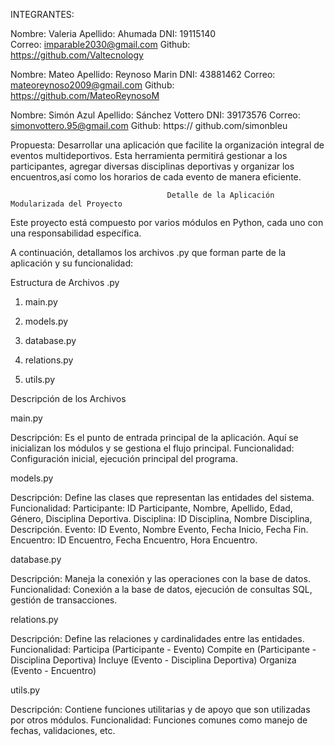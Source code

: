 INTEGRANTES:

Nombre:   Valeria
Apellido: Ahumada
DNI:      19115140  
Correo:   imparable2030@gmail.com
Github:   https://github.com/Valtecnology


Nombre:   Mateo
Apellido: Reynoso Marin
DNI:      43881462
Correo:   mateoreynoso2009@gmail.com
Github:   https://github.com/MateoReynosoM


Nombre:   Simón Azul
Apellido: Sánchez Vottero
DNI:      39173576
Correo:   simonvottero.95@gmail.com
Github:   https:// github.com/simonbleu 


 Propuesta: Desarrollar una aplicación que facilite la organización integral de eventos multideportivos.
 Esta herramienta permitirá gestionar a los participantes, agregar diversas disciplinas deportivas y 
 organizar los encuentros,así como los horarios de cada evento de manera eficiente.


                                    
                                    
                                       Detalle de la Aplicación Modularizada del Proyecto
                                    
Este proyecto está compuesto por varios módulos en Python, cada uno con una responsabilidad específica. 

A continuación, detallamos los archivos .py que forman parte de la aplicación y su funcionalidad:

Estructura de Archivos .py

1. main.py

2. models.py

3. database.py

4. relations.py
 
5. utils.py


Descripción de los Archivos

main.py

Descripción: Es el punto de entrada principal de la aplicación. Aquí se inicializan los módulos y se gestiona el flujo principal.
Funcionalidad: Configuración inicial, ejecución principal del programa.

models.py

Descripción: Define las clases que representan las entidades del sistema.
Funcionalidad:
Participante: ID Participante, Nombre, Apellido, Edad, Género, Disciplina Deportiva.
Disciplina: ID Disciplina, Nombre Disciplina, Descripción.
Evento: ID Evento, Nombre Evento, Fecha Inicio, Fecha Fin.
Encuentro: ID Encuentro, Fecha Encuentro, Hora Encuentro.

database.py

Descripción: Maneja la conexión y las operaciones con la base de datos.
Funcionalidad: Conexión a la base de datos, ejecución de consultas SQL, gestión de transacciones.

relations.py

Descripción: Define las relaciones y cardinalidades entre las entidades.
Funcionalidad:
Participa (Participante - Evento)
Compite en (Participante - Disciplina Deportiva)
Incluye (Evento - Disciplina Deportiva)
Organiza (Evento - Encuentro)

utils.py

Descripción: Contiene funciones utilitarias y de apoyo que son utilizadas por otros módulos.
Funcionalidad: Funciones comunes como manejo de fechas, validaciones, etc.











